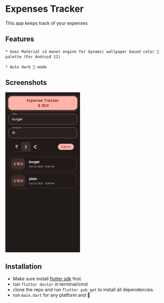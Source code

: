 # Expenses Tracker
This app keeps track of your expenses

## Features
```
* Uses Material v3 monet engine for dynamic wallpaper based color 🎨 palette (For Android 12)

* Auto dark 🌙 mode
```


## Screenshots
<img src = "screenshots/screenshot.png" height = 500>

## Installation
* Make sure install <a href="https://flutter.dev" flutter>flutter sdk</a> first.
* run `flutter doctor` in terminal/cmd
* clone the repo and run `flutter pub get` to install all dependencies.
* run `main.dart` for any platform and 🚀